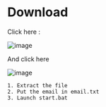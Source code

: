 # Download
Click here : 

![image](https://github.com/user-attachments/assets/21837cbc-6b59-483e-bd5b-98121a4c59e6)

And click here

![image](https://github.com/user-attachments/assets/81298c25-57ef-4baa-900c-d15f245f394d)

```
1. Extract the file
2. Put the email in email.txt
3. Launch start.bat
